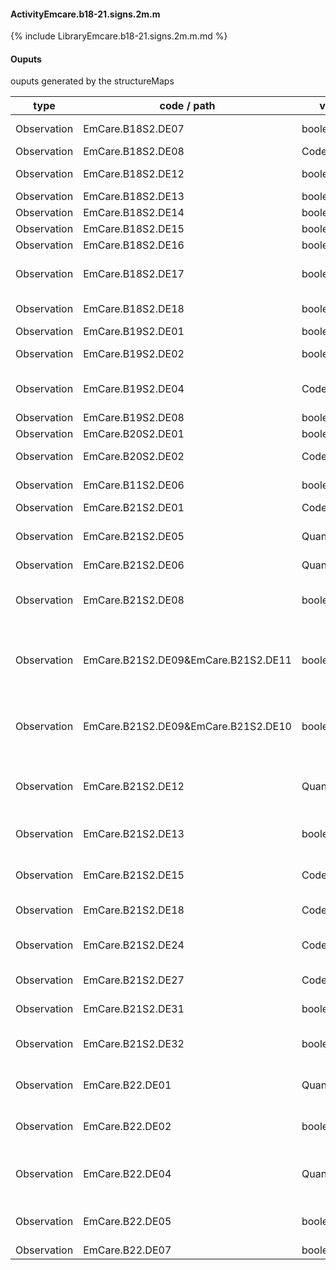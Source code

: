#### ActivityEmcare.b18-21.signs.2m.m

{% include LibraryEmcare.b18-21.signs.2m.m.md %}
#### Ouputs

ouputs generated by the structureMaps

| type | code / path | valueType | Description |
|---|---|---|---|
| Observation | EmCare.B18S2.DE07 | boolean | Severe Chest Indrawing |
| Observation | EmCare.B18S2.DE08 | CodeableConcept | Movements |
| Observation | EmCare.B18S2.DE12 | boolean | Umbilicus Red or Pus Draining |
| Observation | EmCare.B18S2.DE13 | boolean | Skin Pustules |
| Observation | EmCare.B18S2.DE14 | boolean | Bulging fontanelle |
| Observation | EmCare.B18S2.DE15 | boolean | Flapping nostrils |
| Observation | EmCare.B18S2.DE16 | boolean | Irritability |
| Observation | EmCare.B18S2.DE17 | boolean | Umbilical redness gaining skin or oozing pus |
| Observation | EmCare.B18S2.DE18 | boolean | Purelent discharge from the eye(s) |
| Observation | EmCare.B19S2.DE01 | boolean | Yellow Skin |
| Observation | EmCare.B19S2.DE02 | boolean | Yellow Palms or Yellow Soles |
| Observation | EmCare.B19S2.DE04 | CodeableConcept | When did the Jaundice first appear? |
| Observation | EmCare.B19S2.DE08 | boolean | Yellow eyes |
| Observation | EmCare.B20S2.DE01 | boolean | Sunken Eyes |
| Observation | EmCare.B20S2.DE02 | CodeableConcept | Skin pinch of Abdomen |
| Observation | EmCare.B11S2.DE06 | boolean | Restless and Irritable |
| Observation | EmCare.B21S2.DE01 | CodeableConcept | Weight Status |
| Observation | EmCare.B21S2.DE05 | Quantity | Breastfed how many times in 24 hours? |
| Observation | EmCare.B21S2.DE06 | Quantity | Sufficient feeds |
| Observation | EmCare.B21S2.DE08 | boolean | Young Infant receives food or fluids other than breast milk |
| Observation | EmCare.B21S2.DE09&EmCare.B21S2.DE11 | boolean | What milk is being given as a replacement feed?:Inappropriate replacement milk |
| Observation | EmCare.B21S2.DE09&EmCare.B21S2.DE10 | boolean | What milk is being given as a replacement feed?:Appropriate replacement milk |
| Observation | EmCare.B21S2.DE12 | Quantity | How many replacement feeds during the day and night (24 hours)? |
| Observation | EmCare.B21S2.DE13 | boolean | Sufficient replacement feeds (in 24 hours) |
| Observation | EmCare.B21S2.DE15 | CodeableConcept | How much milk is given at each feed? |
| Observation | EmCare.B21S2.DE18 | CodeableConcept | How is the milk prepared? |
| Observation | EmCare.B21S2.DE24 | CodeableConcept | How are the feeding utensils cleaned? |
| Observation | EmCare.B21S2.DE27 | CodeableConcept | Is infant given any breast milk at all? |
| Observation | EmCare.B21S2.DE31 | boolean | Ulcers or White Patches in Mouth |
| Observation | EmCare.B21S2.DE32 | boolean | Unable to check if Ulcers or White Patches in Mouth |
| Observation | EmCare.B22.DE01 | Quantity | Respiratory Rate (breaths per minute) |
| Observation | EmCare.B22.DE02 | boolean | Unable to perform Respiratory Rate at this time |
| Observation | EmCare.B22.DE04 | Quantity | Respiratory Rate Second Count (breaths per minute) |
| Observation | EmCare.B22.DE05 | boolean | Respiratory Rate Second Count Not Possible |
| Observation | EmCare.B22.DE07 | boolean | Fast Breathing |

